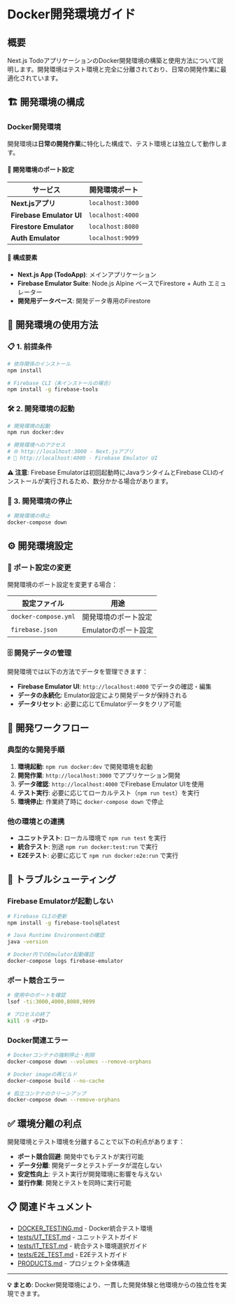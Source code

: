 # Docker開発環境ガイド

## 概要

Next.js TodoアプリケーションのDocker開発環境の構築と使用方法について説明します。開発環境はテスト環境と完全に分離されており、日常の開発作業に最適化されています。

## 🏗️ 開発環境の構成

### Docker開発環境

開発環境は**日常の開発作業**に特化した構成で、テスト環境とは独立して動作します。

#### 📍 開発環境のポート設定

| サービス | 開発環境ポート |
|----------|----------------|
| **Next.jsアプリ** | `localhost:3000` |
| **Firebase Emulator UI** | `localhost:4000` |
| **Firestore Emulator** | `localhost:8080` |
| **Auth Emulator** | `localhost:9099` |

#### 🔧 構成要素

- **Next.js App (TodoApp)**: メインアプリケーション
- **Firebase Emulator Suite**: Node.js Alpine ベースでFirestore + Auth エミュレーター
- **開発用データベース**: 開発データ専用のFirestore

## 🚀 開発環境の使用方法

### 📋 1. 前提条件

```bash
# 依存関係のインストール
npm install

# Firebase CLI（未インストールの場合）
npm install -g firebase-tools
```

### 🛠️ 2. 開発環境の起動

```bash
# 開発環境の起動
npm run docker:dev

# 開発環境へのアクセス
# 🌐 http://localhost:3000 - Next.jsアプリ
# 🔧 http://localhost:4000 - Firebase Emulator UI
```

**⚠️ 注意**: Firebase Emulatorは初回起動時にJavaランタイムとFirebase CLIのインストールが実行されるため、数分かかる場合があります。

### 🧹 3. 開発環境の停止

```bash
# 開発環境の停止
docker-compose down
```

## ⚙️ 開発環境設定

### 📝 ポート設定の変更

開発環境のポート設定を変更する場合：

| 設定ファイル | 用途 |
|-------------|------|
| `docker-compose.yml` | 開発環境のポート設定 |
| `firebase.json` | Emulatorのポート設定 |

### 🗄️ 開発データの管理

開発環境では以下の方法でデータを管理できます：

- **Firebase Emulator UI**: `http://localhost:4000` でデータの確認・編集
- **データの永続化**: Emulator設定により開発データが保持される
- **データリセット**: 必要に応じてEmulatorデータをクリア可能

## 🔄 開発ワークフロー

### 典型的な開発手順

1. **環境起動**: `npm run docker:dev` で開発環境を起動
2. **開発作業**: `http://localhost:3000` でアプリケーション開発
3. **データ確認**: `http://localhost:4000` でFirebase Emulator UIを使用
4. **テスト実行**: 必要に応じてローカルテスト（`npm run test`）を実行
5. **環境停止**: 作業終了時に `docker-compose down` で停止

### 他の環境との連携

- **ユニットテスト**: ローカル環境で `npm run test` を実行
- **統合テスト**: 別途 `npm run docker:test:run` で実行
- **E2Eテスト**: 必要に応じて `npm run docker:e2e:run` で実行

## 🐛 トラブルシューティング

### Firebase Emulatorが起動しない

```bash
# Firebase CLIの更新
npm install -g firebase-tools@latest

# Java Runtime Environmentの確認
java -version

# Docker内でのEmulator起動確認
docker-compose logs firebase-emulator
```

### ポート競合エラー

```bash
# 使用中のポートを確認
lsof -ti:3000,4000,8080,9099

# プロセスの終了
kill -9 <PID>
```

### Docker関連エラー

```bash
# Dockerコンテナの強制停止・削除
docker-compose down --volumes --remove-orphans

# Docker imageの再ビルド
docker-compose build --no-cache

# 孤立コンテナのクリーンアップ
docker-compose down --remove-orphans
```

## ✅ 環境分離の利点

開発環境とテスト環境を分離することで以下の利点があります：

- **ポート競合回避**: 開発中でもテストが実行可能
- **データ分離**: 開発データとテストデータが混在しない
- **安定性向上**: テスト実行が開発環境に影響を与えない
- **並行作業**: 開発とテストを同時に実行可能

## 📋 関連ドキュメント

- [DOCKER_TESTING.md](DOCKER_TESTING.md) - Docker統合テスト環境
- [tests/UT_TEST.md](tests/UT_TEST.md) - ユニットテストガイド
- [tests/IT_TEST.md](tests/IT_TEST.md) - 統合テスト環境選択ガイド
- [tests/E2E_TEST.md](tests/E2E_TEST.md) - E2Eテストガイド
- [PRODUCTS.md](PRODUCTS.md) - プロジェクト全体構造

---

**💡 まとめ**: Docker開発環境により、一貫した開発体験と他環境からの独立性を実現できます。